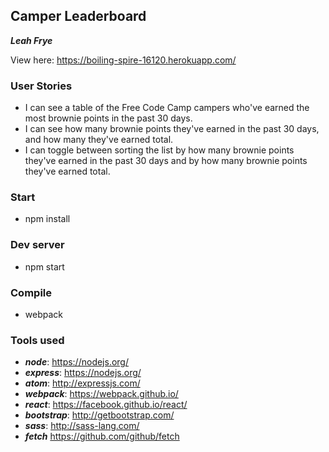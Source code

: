 ## Camper Leaderboard

***Leah Frye***

View here: https://boiling-spire-16120.herokuapp.com/

### User Stories

+ I can see a table of the Free Code Camp campers who've earned the most brownie points in the past 30 days.
+ I can see how many brownie points they've earned in the past 30 days, and how many they've earned total.
+ I can toggle between sorting the list by how many brownie points they've earned in the past 30 days and by how many brownie points they've earned total.

### Start

+ npm install

### Dev server

+ npm start

### Compile

+ webpack

### Tools used

+ ***node***: https://nodejs.org/
+ ***express***: https://nodejs.org/
+ ***atom***: http://expressjs.com/
+ ***webpack***: https://webpack.github.io/
+ ***react***: https://facebook.github.io/react/
+ ***bootstrap***: http://getbootstrap.com/
+ ***sass***: http://sass-lang.com/
+ ***fetch*** https://github.com/github/fetch
